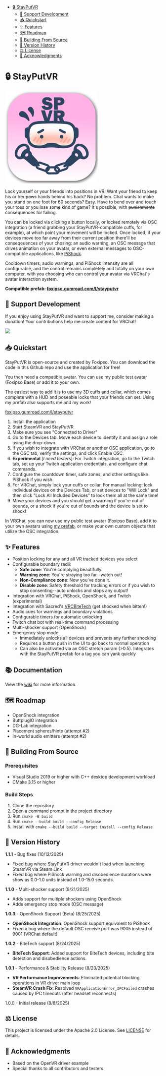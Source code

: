 - [🔒 StayPutVR](#-stayputvr)
  - [💖 Support Development](#-support-development)
  - [📥 Quickstart](#-quickstart)
  - [✨ Features](#-features)
  - [🗺️ Roadmap](#-roadmap)
  - [💾 Building From Source](#-building-from-source)
  - [📅 Version History](#-version-history)
  - [⚖️ License](#-license)
  - [🙏 Acknowledgments](#-acknowledgments)

# 🔒 StayPutVR

<img src="https://github.com/InconsolableCellist/StayPutVR/blob/master/logo.png" alt="StayPutVR Logo" width="300">

Lock yourself or your friends into positions in VR! Want your friend to keep his or her ~~paws~~ hands behind his back? No problem. Chat wants to make you stand on one foot for 60 seconds? Easy. Have to bend over and touch your toes or you lose some kind of game? It's possible, with ~~punishments~~ consequences for failing.

You can be locked via clicking a button locally, or locked remotely via OSC integration (a friend grabbing your StayPutVR-compatible cuffs, for example), at which point your movement will be locked. Once locked, if your devices move too far away from their current position there'll be conseqeuences of your chosing: an audio warning, an OSC message that drives animation on your avatar, or even external messages to OSC-compatible applications, like [PiShock](https://pishock.com/).

Cooldown timers, audio warnings, and PiShock intensity are all configurable, and the control remains completely and totally on your own computer, with you choosing who can control your avatar via VRChat's avatar interaction system.

**Compatible prefab: [foxipso.gumroad.com/l/stayputvr](https://foxipso.gumroad.com/l/stayputvr)**


## 💖 Support Development

If you enjoy using StayPutVR and want to support me, consider making a donation! Your contributions help me create content for VRChat!

[![](https://www.paypalobjects.com/en_US/i/btn/btn_donateCC_LG.gif)](https://www.paypal.com/donate/?hosted_button_id=YRN6YJ5XU8Z8E)

## 📥 Quickstart

StayPutVR is open-source and created by Foxipso. You can download the code in this Github repo and use the application for free!

You then need a compatible avatar. You can use my public test avatar (Foxipso Base) or add it to your own.

The easiest way to add it is to use my 3D cuffs and collar, which comes complete with a HUD and poseable locks that your friends can set. Using my prefab also supports me and my work!

[foxipso.gumroad.com/l/stayputvr](https://foxipso.gumroad.com/l/stayputvr)

1. Install the application
2. Start SteamVR and StayPutVR
3. Make sure you see "Connected to Driver"
4. Go to the Devices tab. Move each device to identify it and assign a role using the drop-down. 
5. If you wish to integrate with VRChat or another OSC application, go to the OSC tab, verify the settings, and click Enable OSC.
6. **Experimental** [*I need testers*]: For Twitch integration, go to the Twitch tab, set up your Twitch application credentials, and configure chat commands.
7. Configure the countdown timer, safe zones, and other settings like PiShock if you wish.
8. For VRChat, simply lock your cuffs or collar. For manual locking: lock individual devices on the Devices Tab, or set devices to "Will Lock" and then click "Lock All Included Devices" to lock them all at the same time!
9. Move your devices and you should get a warning if you're out of bounds, or a shock if you're out of bounds and the device is set to shock!

In VRChat, you can now use my public test avatar (Foxipso Base), add it to your own avatars using [my prefab](https://foxipso.gumroad.com/l/stayputvr), or make your own custom objects that utilize the OSC integration.

## ✨ Features

- Position locking for any and all VR tracked devices you select
- Configurable boundary radii:
  - **Safe zone**: You're complying beautifully.
  - **Warning zone**: You're straying too far--watch out!
  - **Non-Compliance zone**: Now you've done it.
  - **Disable zone**: Safety threshold for tracking errors or if you wish to stop consenting--auto unlocks and stops any output!
- Integration with VRChat, PiShock, OpenShock, and Twitch (experimental)
- Integration with Sacred's [VRCBiteTech](https://jinxxy.com/Sacred/VRCBiteTech) (get shocked when bitten!)
- Audio cues for warnings and boundary violations
- Configurable timers for automatic unlocking
- Twitch chat bot with real-time command processing
- Multi-shocker support (OpenShock)
- Emergency stop mode
  - Immediately unlocks all devices and prevents any further shocking 
  - Requires a button push in the UI to go back to normal operation
  - Can also be activated via an OSC stretch param (>0.5). Integrates with the StayPutVR prefab for a tag you can yank quickly

## 📚 Documentation

View the [wiki](https://github.com/InconsolableCellist/StayPutVR/wiki) for more information.

## 🗺️ Roadmap 

* OpenShock integration
* ButtplugIO integration
* DG-Lab integration
* Placement spheres/hints (attempt #2)
* In-world audio emitters (attempt #2)

## 💾 Building From Source

### Prerequisites
- Visual Studio 2019 or higher with C++ desktop development workload
- CMake 3.15 or higher

### Build Steps
1. Clone the repository
2. Open a command prompt in the project directory
3. Run `cmake -B build`
4. Run `cmake --build build --config Release`
5. Install with `cmake --build build --target install --config Release`

## 📅 Version History

**1.1.1** - Bug fixes (10/12/2025)
- Fixed bug where StayPutVR driver wouldn't load when launching SteamVR via Steam Link
- Fixed bug where PiShock warning and disobedience durations were show as 0.0-1.0 units instead of 1.0-15.0 seconds.

**1.1.0** - Multi-shocker support (9/21/2025)
- Adds support for multiple shockers using OpenShock
- Adds emergency stop mode (OSC message)

**1.0.3** - OpenShock Support (Beta) (8/25/2025)
- **OpenShock Integration**: OpenShock support equivalent to PiShock
- Fixed a bug where the default OSC receive port was 9005 instead of 9001 (VRChat default)

**1.0.2** - BiteTech support (8/24/2025)
- **BiteTech Support**: Added support for BiteTech devices, including bite detection and disobedience actions.

**1.0.1** - Performance & Stability Release (8/23/2025)
- **VR Performance Improvements**: Eliminated potential blocking operations in VR driver main loop
- **SteamVR Crash Fix**: Resolved `VRApplicationError_IPCFailed` crashes caused by IPC timeouts (after headset reconnects)

1.0.0 - Initial release (8/8/2025)

## ⚖️ License

This project is licensed under the Apache 2.0 License. See [LICENSE](LICENSE) for details.

## 🙏 Acknowledgments

- Based on the OpenVR driver example
- Special thanks to all contributors and testers 